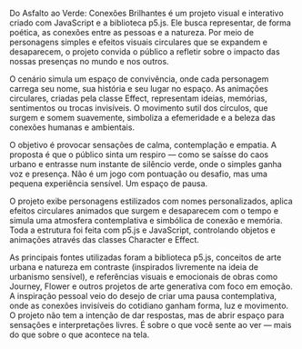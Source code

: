 Do Asfalto ao Verde: Conexões Brilhantes é um projeto visual e interativo criado com JavaScript e a biblioteca p5.js. Ele busca representar, de forma poética, as conexões entre as pessoas e a natureza. Por meio de personagens simples e efeitos visuais circulares que se expandem e desaparecem, o projeto convida o público a refletir sobre o impacto das nossas presenças no mundo e nos outros.

O cenário simula um espaço de convivência, onde cada personagem carrega seu nome, sua história e seu lugar no espaço. As animações circulares, criadas pela classe Effect, representam ideias, memórias, sentimentos ou trocas invisíveis. O movimento sutil dos círculos, que surgem e somem suavemente, simboliza a efemeridade e a beleza das conexões humanas e ambientais.

O objetivo é provocar sensações de calma, contemplação e empatia. A proposta é que o público sinta um respiro — como se saísse do caos urbano e entrasse num instante de silêncio verde, onde o simples ganha voz e presença. Não é um jogo com pontuação ou desafio, mas uma pequena experiência sensível. Um espaço de pausa.

O projeto exibe personagens estilizados com nomes personalizados, aplica efeitos circulares animados que surgem e desaparecem com o tempo e simula uma atmosfera contemplativa e simbólica de conexão e memória. Toda a estrutura foi feita com p5.js e JavaScript, controlando objetos e animações através das classes Character e Effect.

As principais fontes utilizadas foram a biblioteca p5.js, conceitos de arte urbana e natureza em contraste (inspirados livremente na ideia de urbanismo sensível), e referências visuais e emocionais de obras como Journey, Flower e outros projetos de arte generativa com foco em emoção. A inspiração pessoal veio do desejo de criar uma pausa contemplativa, onde as conexões invisíveis do cotidiano ganham forma, luz e movimento. O projeto não tem a intenção de dar respostas, mas de abrir espaço para sensações e interpretações livres. É sobre o que você sente ao ver — mais do que sobre o que acontece na tela.
